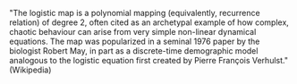 
"The logistic map is a polynomial mapping (equivalently, recurrence relation) of degree 2, often cited as an archetypal example of how complex, chaotic behaviour can arise from very simple non-linear dynamical equations. The map was popularized in a seminal 1976 paper by the biologist Robert May, in part as a discrete-time demographic model analogous to the logistic equation first created by Pierre François Verhulst." (Wikipedia)
